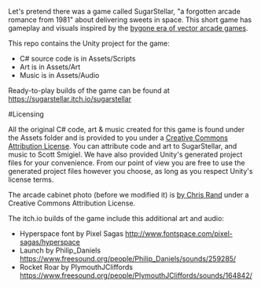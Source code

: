 Let's pretend there was a game called SugarStellar, "a forgotten arcade romance from 1981" about delivering sweets in space. This short game has gameplay and visuals inspired by the [bygone era of vector arcade games](http://www.museumofplay.org/blog/chegheads/2011/08/gone-but-not-forgotten-vector-games/).

This repo contains the Unity project for the game:
- C# source code is in Assets/Scripts 
- Art is in Assets/Art
- Music is in Assets/Audio

Ready-to-play builds of the game can be found at https://sugarstellar.itch.io/sugarstellar

#Licensing

All the original C# code, art & music created for this game is found under the Assets folder
and is provided to you under a [Creative Commons Attribution License](http://creativecommons.org/licenses/by/4.0/).
You can attribute code and art to SugarStellar, and music to Scott Smigiel. We have also provided
Unity's generated project files for your convenience. From our point of view you are free to use
the generated project files however you choose, as long as you respect Unity's license terms.

The arcade cabinet photo (before we modified it) is [by Chris Rand](https://commons.wikimedia.org/wiki/File:Signed_Pong_Cabinet.jpg) under a Creative Commons Attribution License. 

The itch.io builds of the game include this additional art and audio:

- Hyperspace font by Pixel Sagas http://www.fontspace.com/pixel-sagas/hyperspace
- Launch by Philip_Daniels https://www.freesound.org/people/Philip_Daniels/sounds/259285/
- Rocket Roar by PlymouthJCliffords https://www.freesound.org/people/PlymouthJCliffords/sounds/164842/

